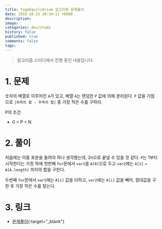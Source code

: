 ```yaml
---
title: TageEquilibrium 알고리즘 문제풀이
date: 2018-10-23 20:34:11 +0900
description: 
image: 
categories: dev/study
history: false
published: true
comments: false
tags:
---
```


> 알고리즘 스터디에서 진행 중인 내용입니다.

# 1. 문제

숫자의 배열로 이루어진 `A`가 있고, 배열 `A`는 랜덤한 `P` 값에 의해 분리된다. `P` 값을 기점으로 `|좌측의 합 - 우측의 합|` 중 가장 작은 수를 구하라.

P의 조건
- 0 \< P \< N

# 2. 풀이

처음에는 이중 포문을 돌려야 하나 생각했는데, 2n으로 끝낼 수 있을 것 같다. `P`는 1부터 시작한다는 가정 하에 첫번째 `for`문에서 `var1`을 `A[0]`으로 두고 `var2`에는 `A[1]` ~ `A[A.length]` 까지의 합을 구한다.

두번째 `for`문에서 `var1`에는 `A[i]` 값을 더하고, `var2`에는 `A[i]` 값을 빼어, 절대값을 구한 후 가장 작은 수를 찾는다.

# 3. 링크

- [문제풀이](https://github.com/seotory/algoStudy/blob/master/src/main/codility/lesson/lesson3/TapeEquilibrium.java){:target="_blank"}
